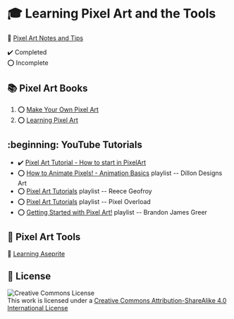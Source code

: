 # :mortar_board: Learning Pixel Art and the Tools

:notebook: [Pixel Art Notes and Tips](pixel-art-notes.md)

:heavy_check_mark: Completed  
:o: Incomplete

## :books: Pixel Art Books

1. :o: [Make Your Own Pixel Art](make-your-own-pixel-art/)
2. :o: [Learning Pixel Art](learning-pixel-art/)

## :beginning: YouTube Tutorials

- :heavy_check_mark: [Pixel Art Tutorial - How to start in PixelArt](https://youtu.be/7IADMv1xirE)
- :o: [How to Animate Pixels! - Animation Basics](https://youtu.be/5cxBn_NZ-7E) playlist -- Dillon Designs Art
- :o: [Pixel Art Tutorials](https://www.youtube.com/playlist?list=PL1dn4_ZYjEy-9R37oG6rUNG-UZ23qfes0) playlist -- Reece Geofroy
- :o: [Pixel Art Tutorials](https://www.youtube.com/playlist?list=PLFLRQZXTN0Bib3eMsOVFeWsBKdevPz5xZ) playlist -- Pixel Overload
- :o: [Getting Started with Pixel Art!](https://www.youtube.com/playlist?list=PLxfQIomHccxvoTON6hXhfZyAUdFXd-z1P) playlist -- Brandon James Greer

## :beginner: Pixel Art Tools

:file_folder: [Learning Aseprite](learning-aseprite/)

## :page_with_curl: License

![Creative Commons License](https://i.creativecommons.org/l/by-sa/4.0/88x31.png)  
This work is licensed under a [Creative Commons Attribution-ShareAlike 4.0 International License](http://creativecommons.org/licenses/by-sa/4.0/)
